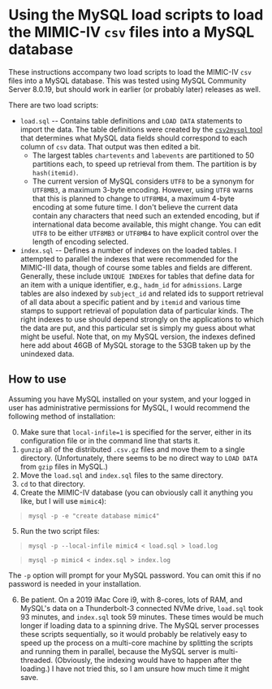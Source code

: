 # Using the MySQL load scripts to load the MIMIC-IV `csv` files into a MySQL database

These instructions accompany two load scripts to load the MIMIC-IV `csv` files into a MySQL database. This was tested using MySQL Community Server 8.0.19, but should work in earlier (or probably later) releases as well.

There are two load scripts:

* `load.sql` -- Contains table definitions and `LOAD DATA` statements to import the data.  The table definitions were created by the [`csv2mysql` tool](https://github.com/mit-medg/csv2mysql) that determines what MySQL data fields should correspond to each column of `csv` data. That output was then edited a bit.
  - The largest tables `chartevents` and `labevents` are partitioned to 50 partitions each, to speed up retrieval from them. The partition is by `hash(itemid)`.
  - The current version of MySQL considers `UTF8` to be a synonym for `UTF8MB3`, a maximum 3-byte encoding. However, using `UTF8` warns that this is planned to change to `UTF8MB4`, a maximum 4-byte encoding at some future time.  I don't believe the current data contain any characters that need such an extended encoding, but if international data become available, this might change.  You can edit `UTF8` to be either `UTF8MB3` or `UTF8MB4` to have explicit control over the length of encoding selected.
* `index.sql` -- Defines a number of indexes on the loaded tables.  I attempted to parallel the indexes that were recommended for the MIMIC-III data, though of course some tables and fields are different.  Generally, these include `UNIQUE INDEX`es for tables that define data for an item with a unique identifier, e.g., `hadm_id` for `admissions`. Large tables are also indexed by `subject_id` and related ids to support retrieval of all data about a specific patient and by `itemid` and various time stamps to support retrieval of population data of particular kinds. The right indexes to use should depend strongly on the applications to which the data are put, and this particular set is simply my guess about what might be useful.  Note that, on my MySQL version, the indexes defined here add about 46GB of MySQL storage to the 53GB taken up by the unindexed data.

## How to use

Assuming you have MySQL installed on your system, and your logged in user has administrative permissions for MySQL, I would recommend the following method of installation:

0. Make sure that `local-infile=1` is specified for the server, either in its configuration file or in the command line that starts it.
1. `gunzip` all of the distributed `.csv.gz` files and move them to a single directory.  (Unfortunately, there seems to be no direct way to `LOAD DATA` from `gzip` files in MySQL.)
2. Move the `load.sql` and `index.sql` files to the same directory.
3. `cd` to that directory.
4. Create the MIMIC-IV database (you can obviously call it anything you like, but I will use `mimic4`):
> `mysql -p -e "create database mimic4"`
5. Run the two script files:
> `mysql -p --local-infile mimic4 < load.sql > load.log`

> `mysql -p mimic4 < index.sql > index.log`

The `-p` option will prompt for your MySQL password. You can omit this if no password is needed in your installation.

6. Be patient. On a 2019 iMac Core i9, with 8-cores, lots of RAM, and MySQL's data on a Thunderbolt-3 connected NVMe drive, `load.sql` took 93 minutes, and `index.sql` took 59 minutes. These times would be much longer if loading data to a spinning drive. The MySQL server processes these scripts sequentially, so it would probably be relatively easy to speed up the process on a multi-core machine by splitting the scripts and running them in parallel, because the MySQL server is multi-threaded. (Obviously, the indexing would have to happen after the loading.)  I have not tried this, so I am unsure how much time it might save.

